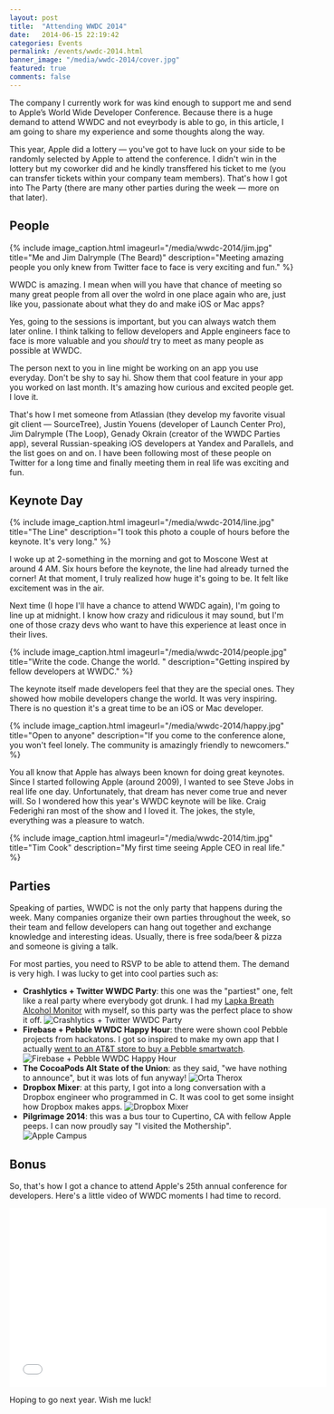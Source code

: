 ```yaml
---
layout: post
title:  "Attending WWDC 2014"
date:   2014-06-15 22:19:42
categories: Events
permalink: /events/wwdc-2014.html
banner_image: "/media/wwdc-2014/cover.jpg"
featured: true
comments: false
---
```


The company I currently work for was kind enough to support me and send to Apple’s World Wide Developer Conference. Because there is a huge demand to attend WWDC and not eveyrbody is able to go, in this article, I am going to share my experience and some thoughts along the way.

<!--more-->

This year, Apple did a lottery — you've got to have luck on your side to be randomly selected by Apple to attend the conference. I didn't win in the lottery but my coworker did and he kindly transffered his ticket to me (you can transfer tickets within your company team members). That's how I got into The Party (there are many other parties during the week — more on that later).

## People

{% include image_caption.html imageurl="/media/wwdc-2014/jim.jpg" title="Me and Jim Dalrymple (The Beard)" description="Meeting amazing people you only knew from Twitter face to face is very exciting and fun." %}

WWDC is amazing. I mean when will you have that chance of meeting so many great people from all over the wolrd in one place again who are, just like you, passionate about what they do and make iOS or Mac apps? 

Yes, going to the sessions is important, but you can always watch them later online. I think talking to fellow developers and Apple engineers face to face is more valuable and you _should_ try to meet as many people as possible at WWDC. 

The person next to you in line might be working on an app you use everyday. Don't be shy to say hi. Show them that cool feature in your app you worked on last month. It's amazing how curious and excited people get. I love it.

That's how I met someone from Atlassian (they develop my favorite visual git client — SourceTree), Justin Youens (developer of Launch Center Pro), Jim Dalrymple (The Loop), Genady Okrain (creator of the WWDC Parties app), several Russian-speaking iOS developers at Yandex and Parallels, and the list goes on and on. I have been following most of these people on Twitter for a long time and finally meeting them in real life was exciting and fun.

## Keynote Day

{% include image_caption.html imageurl="/media/wwdc-2014/line.jpg" title="The Line" description="I took this photo a couple of hours before the keynote. It's very long." %}

I woke up at 2-something in the morning and got to Moscone West at around 4 AM. Six hours before the keynote, the line had already turned the corner! At that moment, I truly realized how huge it's going to be. It felt like excitement was in the air.

Next time (I hope I'll have a chance to attend WWDC again), I'm going to line up at midnight. I know how crazy and ridiculous it may sound, but I'm one of those crazy devs who want to have this experience at least once in their lives.

{% include image_caption.html imageurl="/media/wwdc-2014/people.jpg" title="Write the code. Change the world. " description="Getting inspired by fellow developers at WWDC." %}

The keynote itself made developers feel that they are the special ones. They showed how mobile developers change the world. It was very inspiring. There is no question it's a great time to be an iOS or Mac developer.

{% include image_caption.html imageurl="/media/wwdc-2014/happy.jpg" title="Open to anyone" description="If you come to the conference alone, you won't feel lonely. The community is amazingly friendly to newcomers." %}

You all know that Apple has always been known for doing great keynotes. Since I started following Apple (around 2009), I wanted to see Steve Jobs in real life one day. Unfortunately, that dream has never come true and never will. So I wondered how this year's WWDC keynote will be like. Craig Federighi ran most of the show and I loved it. The jokes, the style, everything was a pleasure to watch. 

{% include image_caption.html imageurl="/media/wwdc-2014/tim.jpg" title="Tim Cook" description="My first time seeing Apple CEO in real life." %}

## Parties

Speaking of parties, WWDC is not the only party that happens during the week. Many companies organize their own parties throughout the week, so their team and fellow developers can hang out together and exchange knowledge and interesting ideas. Usually, there is free soda/beer & pizza and someone is giving a talk.

For most parties, you need to RSVP to be able to attend them. The demand is very high. I was lucky to get into cool parties such as: 

* **Crashlytics + Twitter WWDC Party**: this one was the "partiest" one, felt like a real party where everybody got drunk. I had my [Lapka Breath Alcohol Monitor](https://mylapka.com/bam) with myself, so this party was the perfect place to show it off.
![Crashlytics + Twitter WWDC Party](/media/wwdc-2014/crashlytics.jpg)
* **Firebase + Pebble WWDC Happy Hour**: there were shown cool Pebble projects from hackatons. I got so inspired to make my own app that I actually [went to an AT&T store to buy a Pebble smartwatch](https://twitter.com/khanov/status/475393810756030464).
![Firebase + Pebble WWDC Happy Hour](/media/wwdc-2014/pebble.jpg)
* **The CocoaPods Alt State of the Union**: as they said, "we have nothing to announce", but it was lots of fun anyway!
![Orta Therox](/media/wwdc-2014/orta.jpg)
* **Dropbox Mixer**: at this party, I got into a long conversation with a Dropbox engineer who programmed in C. It was cool to get some insight how Dropbox makes apps.
![Dropbox Mixer](/media/wwdc-2014/dropbox.jpg)
* **Pilgrimage 2014**: this was a bus tour to Cupertino, CA with fellow Apple peeps.  I can now proudly say "I visited the Mothership".
![Apple Campus](/media/wwdc-2014/apple-hq.jpg)

## Bonus

So, that's how I got a chance to attend Apple's 25th annual conference for developers. Here's a little video of WWDC moments I had time to record.

<iframe width="560" height="315" src="//www.youtube.com/embed/wEC3Dy5sR5M?showinfo=0&vq=hd720" frameborder="0" allowfullscreen></iframe><br />

Hoping to go next year. Wish me luck! 